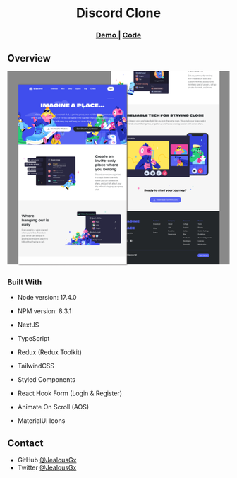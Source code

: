 <h1 align="center">Discord Clone</h1>

<div align="center">
  <h3>
    <a href="https://jealous-discord.netlify.app">
      Demo
    </a>
    <span> | </span>
    <a href="https://github.com/JealousGx/100daysofcode/tree/discord-clone">
      Code
    </a>
  </h3>
</div>

## Overview

![Landing Page](https://raw.githubusercontent.com/JealousGx/100daysofcode/discord-clone/frontend/assets/achievements/Discord%20Landing%20Page.png)

### Built With

<!-- This section should list any major frameworks that you built your project using. Here are a few examples.-->

- Node version: 17.4.0
- NPM version: 8.3.1

- NextJS
- TypeScript
- Redux (Redux Toolkit)
- TailwindCSS
- Styled Components
- React Hook Form (Login & Register)
- Animate On Scroll (AOS)
- MaterialUI Icons

## Contact

- GitHub [@JealousGx](https://github.com/JealousGx)
- Twitter [@JealousGx](https://twitter.com/JealousGx)
